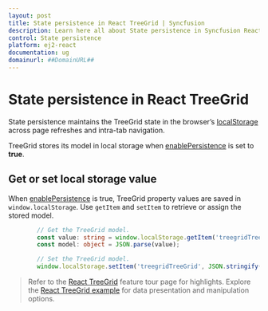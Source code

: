 ```yaml
---
layout: post
title: State persistence in React TreeGrid | Syncfusion
description: Learn here all about State persistence in Syncfusion React TreeGrid component of Syncfusion Essential JS 2 and more.
control: State persistence
platform: ej2-react
documentation: ug
domainurl: ##DomainURL##
---
```


# State persistence in React TreeGrid

State persistence maintains the TreeGrid state in the browser’s [localStorage](https://www.w3schools.com/html/html5_webstorage.asp#) across page refreshes and intra-tab navigation.

TreeGrid stores its model in local storage when [enablePersistence](https://ej2.syncfusion.com/react/documentation/api/treegrid/#enablepersistence) is set to **true**.

## Get or set local storage value

When [enablePersistence](https://ej2.syncfusion.com/react/documentation/api/treegrid/#enablepersistence) is true, TreeGrid property values are saved in `window.localStorage`. Use `getItem` and `setItem` to retrieve or assign the stored model.

```ts
        // Get the TreeGrid model.
        const value: string = window.localStorage.getItem('treegridTreeGrid') as string; //"treegridTreeGrid" is component name + component id.
        const model: object = JSON.parse(value);
```

```ts
        // Set the TreeGrid model.
        window.localStorage.setItem('treegridTreeGrid', JSON.stringify(model)); //"treegridTreeGrid" is component name + component id.
```

> Refer to the [React TreeGrid](https://www.syncfusion.com/react-ui-components/react-tree-grid) feature tour page for highlights. Explore the [React TreeGrid example](https://ej2.syncfusion.com/react/demos/#/material/treegrid/treegrid-overview) for data presentation and manipulation options.
